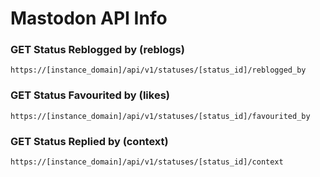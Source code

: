 # Mastodon API Info
### GET Status Reblogged by (reblogs)
`https://[instance_domain]/api/v1/statuses/[status_id]/reblogged_by`
### GET Status Favourited by (likes)
`https://[instance_domain]/api/v1/statuses/[status_id]/favourited_by`
### GET Status Replied by (context)
`https://[instance_domain]/api/v1/statuses/[status_id]/context`

